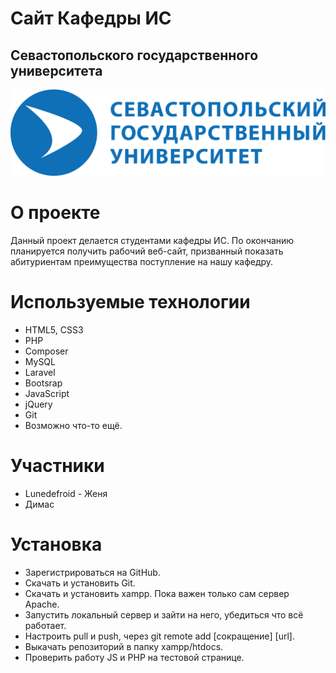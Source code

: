 # Сайт Кафедры ИС
## Севастопольского государственного университета
![sevsu](logo.png)
# О проекте
Данный проект делается студентами кафедры ИС. По окончанию планируется получить рабочий веб-сайт, призванный показать абитуриентам преимущества поступление на нашу кафедру.

# Используемые технологии
- HTML5, CSS3
- PHP
- Composer
- MySQL
- Laravel
- Bootsrap
- JavaScript
- jQuery
- Git
- Возможно что-то ещё.

# Участники
- Lunedefroid - Женя
- Димас

# Установка
- Зарегистрироваться на GitHub.
- Скачать и установить Git.
- Скачать и установить xampp. Пока важен только сам сервер Apache.
- Запустить локальный сервер и зайти на него, убедиться что всё работает.
- Настроить pull и push, через git remote add [сокращение] [url].
- Выкачать репозиторий в папку xampp/htdocs.
- Проверить работу JS и PHP на тестовой странице.
